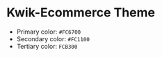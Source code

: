 # Kwik-Ecommerce Theme


- Primary color: `#FC6700`
- Secondary color: `#FC1100`
- Tertiary color: `FCB300`